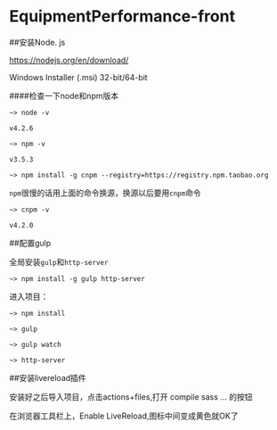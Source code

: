 ﻿# EquipmentPerformance-front

##安装Node. js  
   
https://nodejs.org/en/download/  

Windows Installer (.msi)   32-bit/64-bit

####检查一下node和npm版本
```
~> node -v

v4.2.6

~> npm -v

v3.5.3

```

```
~> npm install -g cnpm --registry=https://registry.npm.taobao.org
```

`npm`很慢的话用上面的命令换源，换源以后要用`cnpm`命令

```
~> cnpm -v

v4.2.0
```



##配置gulp

全局安装`gulp`和`http-server`
```
~> npm install -g gulp http-server
```

进入项目：

```
~> npm install
```

```
~> gulp

~> gulp watch

~> http-server
```

##安装livereload插件

安装好之后导入项目，点击actions+files,打开 compile sass ... 的按钮

在浏览器工具栏上，Enable LiveReload,图标中间变成黄色就OK了
